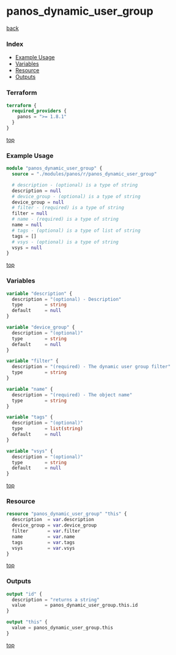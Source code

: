 # panos_dynamic_user_group

[back](../panos.md)

### Index

- [Example Usage](#example-usage)
- [Variables](#variables)
- [Resource](#resource)
- [Outputs](#outputs)

### Terraform

```terraform
terraform {
  required_providers {
    panos = ">= 1.8.1"
  }
}
```

[top](#index)

### Example Usage

```terraform
module "panos_dynamic_user_group" {
  source = "./modules/panos/r/panos_dynamic_user_group"

  # description - (optional) is a type of string
  description = null
  # device_group - (optional) is a type of string
  device_group = null
  # filter - (required) is a type of string
  filter = null
  # name - (required) is a type of string
  name = null
  # tags - (optional) is a type of list of string
  tags = []
  # vsys - (optional) is a type of string
  vsys = null
}
```

[top](#index)

### Variables

```terraform
variable "description" {
  description = "(optional) - Description"
  type        = string
  default     = null
}

variable "device_group" {
  description = "(optional)"
  type        = string
  default     = null
}

variable "filter" {
  description = "(required) - The dynamic user group filter"
  type        = string
}

variable "name" {
  description = "(required) - The object name"
  type        = string
}

variable "tags" {
  description = "(optional)"
  type        = list(string)
  default     = null
}

variable "vsys" {
  description = "(optional)"
  type        = string
  default     = null
}
```

[top](#index)

### Resource

```terraform
resource "panos_dynamic_user_group" "this" {
  description  = var.description
  device_group = var.device_group
  filter       = var.filter
  name         = var.name
  tags         = var.tags
  vsys         = var.vsys
}
```

[top](#index)

### Outputs

```terraform
output "id" {
  description = "returns a string"
  value       = panos_dynamic_user_group.this.id
}

output "this" {
  value = panos_dynamic_user_group.this
}
```

[top](#index)